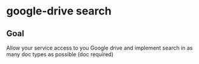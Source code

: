 # google-drive search
## Goal
Allow your service access to you Google drive and implement search in as
many doc types as possible (doc required)
